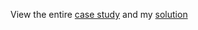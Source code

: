 View the entire [case study](https://8weeksqlchallenge.com/case-study-1/) and my [solution](https://github.com/safaxx/8weeksqlchallege/blob/main/CASE%20STUDY%201/case_study_1_solution.sql)
